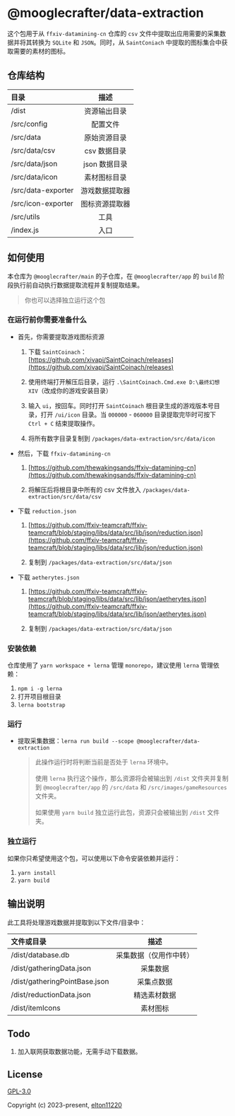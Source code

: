 # @mooglecrafter/data-extraction

这个包用于从 `ffxiv-datamining-cn` 仓库的 `csv` 文件中提取出应用需要的采集数据并将其转换为 `SQLite` 和 `JSON`。同时，从 `SaintConiach` 中提取的图标集合中获取需要的素材的图标。

## 仓库结构

| 目录               |      描述      |
| :----------------- | :------------: |
| /dist              |  资源输出目录  |
| /src/config        |    配置文件    |
| /src/data          |  原始资源目录  |
| /src/data/csv      |  csv 数据目录  |
| /src/data/json     | json 数据目录  |
| /src/data/icon     |  素材图标目录  |
| /src/data-exporter | 游戏数据提取器 |
| /src/icon-exporter | 图标资源提取器 |
| /src/utils         |      工具      |
| /index.js          |      入口      |

## 如何使用

本仓库为 `@mooglecrafter/main` 的子仓库，在 `@mooglecrafter/app` 的 `build` 阶段执行前自动执行数据提取流程并复制提取结果。

> 你也可以选择独立运行这个包

### 在运行前你需要准备什么

- 首先，你需要提取游戏图标资源

  1. 下载 `SaintCoinach`：
     [https://github.com/xivapi/SaintCoinach/releases](https://github.com/xivapi/SaintCoinach/releases)

  2. 使用终端打开解压后目录，运行 `.\SaintCoinach.Cmd.exe D:\最终幻想 XIV`（改成你的游戏安装目录）

  3. 输入 `ui`，按回车。同时打开 `SaintCoinach` 根目录生成的游戏版本号目录，打开 `/ui/icon` 目录。当 `000000` - `060000` 目录提取完毕时可按下 `Ctrl + C` 结束提取操作。

  4. 将所有数字目录复制到 `/packages/data-extraction/src/data/icon`

- 然后，下载 `ffxiv-datamining-cn`

  1. [https://github.com/thewakingsands/ffxiv-datamining-cn](https://github.com/thewakingsands/ffxiv-datamining-cn)

  2. 将解压后将根目录中所有的 csv 文件放入 `/packages/data-extraction/src/data/csv`

- 下载 `reduction.json`

  1. [https://github.com/ffxiv-teamcraft/ffxiv-teamcraft/blob/staging/libs/data/src/lib/json/reduction.json](https://github.com/ffxiv-teamcraft/ffxiv-teamcraft/blob/staging/libs/data/src/lib/json/reduction.json)

  2. 复制到 `/packages/data-extraction/src/data/json`

- 下载 `aetherytes.json`

  1. [https://github.com/ffxiv-teamcraft/ffxiv-teamcraft/blob/staging/libs/data/src/lib/json/aetherytes.json](https://github.com/ffxiv-teamcraft/ffxiv-teamcraft/blob/staging/libs/data/src/lib/json/aetherytes.json)

  2. 复制到 `/packages/data-extraction/src/data/json`

### 安装依赖

仓库使用了 `yarn workspace + lerna` 管理 `monorepo`，建议使用 `lerna` 管理依赖：

1. `npm i -g lerna`
2. 打开项目根目录
3. `lerna bootstrap`

### 运行

- 提取采集数据：`lerna run build --scope @mooglecrafter/data-extraction`

  > 此操作运行时将判断当前是否处于 `lerna` 环境中。<br><br>
  > 使用 `lerna` 执行这个操作，那么资源将会被输出到 `/dist` 文件夹并复制到 `@mooglecrafter/app` 的 `/src/data` 和 `/src/images/gameResources` 文件夹。<br><br>
  > 如果使用 `yarn build` 独立运行此包，资源只会被输出到 `/dist` 文件夹。

### 独立运行

如果你只希望使用这个包，可以使用以下命令安装依赖并运行：

1. `yarn install`
2. `yarn build`

## 输出说明

此工具将处理游戏数据并提取到以下文件/目录中：

| 文件或目录                    |          描述          |
| :---------------------------- | :--------------------: |
| /dist/database.db             | 采集数据（仅用作中转） |
| /dist/gatheringData.json      |        采集数据        |
| /dist/gatheringPointBase.json |       采集点数据       |
| /dist/reductionData.json      |      精选素材数据      |
| /dist/itemIcons               |        素材图标        |

## Todo

1. 加入联网获取数据功能，无需手动下载数据。

## License

[GPL-3.0](https://opensource.org/license/gpl-3-0/)

Copyright (c) 2023-present, [elton11220](https://github.com/elton11220)
